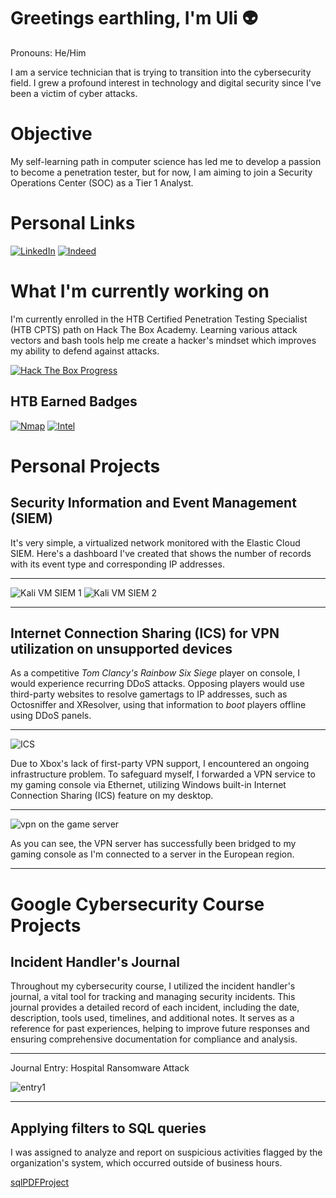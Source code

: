 # Greetings earthling, I'm Uli 👽
Pronouns: He/Him

I am a service technician that is trying to transition into the cybersecurity field. I grew a profound interest in technology and digital security since I've been a victim of cyber attacks.

# Objective
My self-learning path in computer science has led me to develop a passion to become a penetration tester, but for now, I am aiming to join a Security Operations Center (SOC) as a Tier 1 Analyst.

# Personal Links
[![LinkedIn](https://img.shields.io/badge/-LinkedIn-0072b1?&style=for-the-badge&logo=linkedin&logoColor=white)](https://www.linkedin.com/in/ulises-aguilar-46794825a/)
[![Indeed](https://img.shields.io/badge/Indeed-808080?style=for-the-badge&logo=indeed&logoColor=white)](https://profile.indeed.com/p/ulisesa-lfm3n5l)

# What I'm currently working on
I'm currently enrolled in the HTB Certified Penetration Testing Specialist (HTB CPTS) path on Hack The Box Academy. Learning various attack vectors and bash tools help me create a hacker's mindset which improves my ability to defend against attacks.

[![Hack The Box Progress](https://img.shields.io/badge/Hack%20The%20Box-2ecc71?style=for-the-badge&logo=hackthebox&logoColor=white)](https://github.com/uli385899/uli385899/blob/main/.assets/Screenshot%202024-05-14%20155631.png)

## HTB Earned Badges
[![Nmap](https://img.shields.io/badge/Nmap-ffffff?style=for-the-badge&logoColor=grey)](https://academy.hackthebox.com/achievement/badge/5f80b67c-c13b-11ee-891c-bea50ffe6cb4)
[![Intel](https://img.shields.io/badge/Intel-007bff?style=for-the-badge&logoColor=white)](https://academy.hackthebox.com/achievement/badge/ff4c8077-f166-11ee-b18d-bea50ffe6cb4)

# Personal Projects

## Security Information and Event Management (SIEM) 

It's very simple, a virtualized network monitored with the Elastic Cloud SIEM. Here's a dashboard I've created that shows the number of records with its event type and corresponding IP addresses.

---

![Kali VM SIEM 1](https://github.com/uli385899/uli385899/blob/main/.assets/Screenshot%202024-05-28%20154738.png)
![Kali VM SIEM 2](https://github.com/uli385899/uli385899/blob/main/.assets/Screenshot%202024-05-28%20154944.png)

---

## Internet Connection Sharing (ICS) for VPN utilization on unsupported devices

As a competitive *Tom Clancy's Rainbow Six Siege* player on console, I would experience recurring DDoS attacks. Opposing players would use third-party websites to resolve gamertags to IP addresses, such as Octosniffer and XResolver, using that information to *boot* players offline using DDoS panels.

---

![ICS](https://github.com/uli385899/uli385899/blob/main/.assets/Screenshot%202024-05-28%20173445.png)

Due to Xbox's lack of first-party VPN support, I encountered an ongoing infrastructure problem. To safeguard myself, I forwarded a VPN service to my gaming console via Ethernet, utilizing Windows built-in Internet Connection Sharing (ICS) feature on my desktop.

---

![vpn on the game server](https://github.com/uli385899/uli385899/blob/main/.assets/Untitled1.png)

As you can see, the VPN server has successfully been bridged to my gaming console as I'm connected to a server in the European region.

---

# Google Cybersecurity Course Projects

## Incident Handler's Journal

Throughout my cybersecurity course, I utilized the incident handler's journal, a vital tool for tracking and managing security incidents. This journal provides a detailed record of each incident, including the date, description, tools used, timelines, and additional notes. It serves as a reference for past experiences, helping to improve future responses and ensuring comprehensive documentation for compliance and analysis.

---

Journal Entry: Hospital Ransomware Attack

![entry1](https://github.com/uli385899/uli385899/blob/main/.assets/Screenshot%202024-08-30%20211511.png)

---

## Applying filters to SQL queries 

I was assigned to analyze and report on suspicious activities flagged by the organization's system, which occurred outside of business hours.

[sqlPDFProject](https://github.com/uli385899/uli385899/blob/main/.assets/Apply%20filters%20to%20SQL%20queries.pdf)
